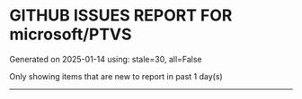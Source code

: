 
# GITHUB ISSUES REPORT FOR microsoft/PTVS


Generated on 2025-01-14 using: stale=30, all=False


Only showing items that are new to report in past 1 day(s)


---




















